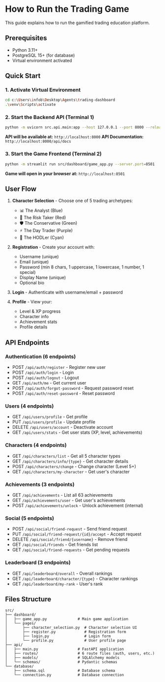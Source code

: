 # How to Run the Trading Game

This guide explains how to run the gamified trading education platform.

## Prerequisites

- Python 3.11+
- PostgreSQL 15+ (for database)
- Virtual environment activated

## Quick Start

### 1. Activate Virtual Environment

```bash
cd c:\Users\infob\Desktop\Agents\trading-dashboard
.\venv\Scripts\activate
```

### 2. Start the Backend API (Terminal 1)

```bash
python -m uvicorn src.api.main:app --host 127.0.0.1 --port 8000 --reload
```

**API will be available at:** `http://localhost:8000`
**API Documentation:** `http://localhost:8000/api/docs`

### 3. Start the Game Frontend (Terminal 2)

```bash
python -m streamlit run src/dashboard/game_app.py --server.port=8501
```

**Game will open in your browser at:** `http://localhost:8501`

## User Flow

1. **Character Selection** - Choose one of 5 trading archetypes:
   - 📊 The Analyst (Blue)
   - 🚀 The Risk Taker (Red)
   - 🛡️ The Conservative (Green)
   - ⚡ The Day Trader (Purple)
   - 💎 The HODLer (Cyan)

2. **Registration** - Create your account with:
   - Username (unique)
   - Email (unique)
   - Password (min 8 chars, 1 uppercase, 1 lowercase, 1 number, 1 special)
   - Display Name (unique)
   - Optional bio

3. **Login** - Authenticate with username/email + password

4. **Profile** - View your:
   - Level & XP progress
   - Character info
   - Achievement stats
   - Profile details

## API Endpoints

### Authentication (6 endpoints)
- POST `/api/auth/register` - Register new user
- POST `/api/auth/login` - Login
- POST `/api/auth/logout` - Logout
- GET `/api/auth/me` - Get current user
- POST `/api/auth/forgot-password` - Request password reset
- POST `/api/auth/reset-password` - Reset password

### Users (4 endpoints)
- GET `/api/users/profile` - Get profile
- PUT `/api/users/profile` - Update profile
- DELETE `/api/users/account` - Deactivate account
- GET `/api/users/stats` - Get user stats (XP, level, achievements)

### Characters (4 endpoints)
- GET `/api/characters/list` - Get all 5 character types
- GET `/api/characters/info/{type}` - Get character details
- POST `/api/characters/change` - Change character (Level 5+)
- GET `/api/characters/my-character` - Get user's character

### Achievements (3 endpoints)
- GET `/api/achievements` - List all 63 achievements
- GET `/api/achievements/user` - Get user's achievements
- POST `/api/achievements/unlock` - Unlock achievement (internal)

### Social (5 endpoints)
- POST `/api/social/friend-request` - Send friend request
- PUT `/api/social/friend-request/{id}/accept` - Accept request
- DELETE `/api/social/friend/{username}` - Remove friend
- GET `/api/social/friends` - Get friends list
- GET `/api/social/friend-requests` - Get pending requests

### Leaderboard (3 endpoints)
- GET `/api/leaderboard/overall` - Overall rankings
- GET `/api/leaderboard/character/{type}` - Character rankings
- GET `/api/leaderboard/my-rank` - User's rank

## Files Structure

```
src/
├── dashboard/
│   ├── game_app.py              # Main game application
│   └── pages/
│       ├── character_selection.py  # Character selection UI
│       ├── register.py             # Registration form
│       ├── login.py                # Login form
│       └── profile.py              # User profile page
├── api/
│   ├── main.py                  # FastAPI application
│   ├── routes/                  # 6 route files (auth, users, etc.)
│   ├── models/                  # SQLAlchemy models
│   └── schemas/                 # Pydantic schemas
└── database/
    ├── schema.sql               # Database schema
    └── connection.py            # Database connection
